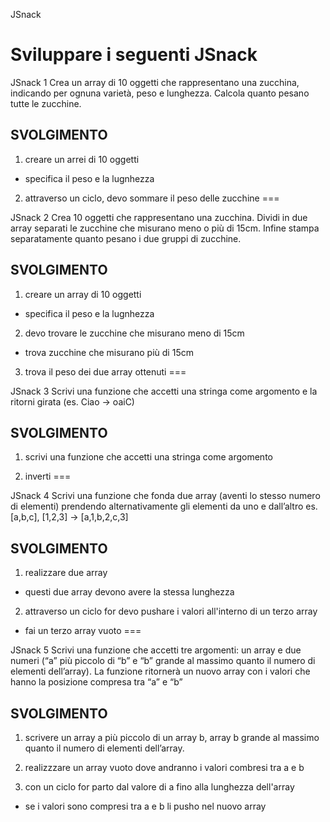 JSnack

Sviluppare i seguenti JSnack
===

JSnack 1
Crea un array di 10 oggetti che rappresentano una zucchina, indicando per ognuna varietà, peso e lunghezza.
Calcola quanto pesano tutte le zucchine.

## SVOLGIMENTO
1. creare un arrei di 10 oggetti
  - specifica il peso e la lugnhezza

2. attraverso un ciclo, devo sommare il peso delle zucchine
===

JSnack 2
Crea 10 oggetti che rappresentano una zucchina.
Dividi in due array separati le zucchine che misurano meno o più di 15cm.
Infine stampa separatamente quanto pesano i due gruppi di zucchine.

## SVOLGIMENTO
1. creare un array di 10 oggetti
  - specifica il peso e la lugnhezza

2. devo trovare le zucchine che misurano meno di 15cm
  - trova zucchine che misurano più di 15cm

3. trova il peso dei due array ottenuti
===

JSnack 3
Scrivi una funzione che accetti una stringa come argomento e la ritorni girata (es. Ciao -> oaiC)

## SVOLGIMENTO
1. scrivi una funzione che accetti una stringa come argomento

2. inverti 
===

JSnack 4
Scrivi una funzione che fonda due array (aventi lo stesso numero di elementi) prendendo alternativamente gli elementi da uno e dall’altro
es. [a,b,c], [1,2,3] → [a,1,b,2,c,3]

## SVOLGIMENTO
1. realizzare due array
  - questi due array devono avere la stessa lunghezza

2. attraverso un ciclo for devo pushare i valori all'interno di un terzo array
  - fai un terzo array vuoto
===

JSnack 5
Scrivi una funzione che accetti tre argomenti:
un array e due numeri (“a” più piccolo di “b” e “b” grande al massimo quanto il numero di elementi dell’array).
La funzione ritornerà un nuovo array con i valori che hanno la posizione compresa tra “a” e “b”

## SVOLGIMENTO
1. scrivere un array a più piccolo di un array b, array b grande al massimo quanto il numero di elementi dell’array.

2. realizzzare un array vuoto dove andranno i valori combresi tra a e b

3. con un ciclo for parto dal valore di a fino alla lunghezza dell'array
  - se i valori sono compresi tra a e b li pusho nel nuovo array


